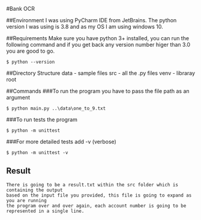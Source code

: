 #Bank OCR

##Environment
I was using PyCharm IDE from JetBrains. The python version I was using is 3.8 and as my OS I am using windows 10.

##Requirements
Make sure you have python 3+ installed, you can run the following command and if you get back any version number higer than 3.0 you are good to go.
```shell
$ python --version
```

##Directory Structure
    data - sample files
    src  - all the .py files
    venv - libraray root

##Commands
###To run the program you have to pass the file path as an argument 
```shell
$ python main.py ..\data\one_to_9.txt
```
###To run tests the program
```shell
$ python -m unittest
```
###For more detailed tests add -v (verbose)
```shell
$ python -m unittest -v
```

## Result
    There is going to be a result.txt within the src folder which is containing the output
    based on the input file you provided, this file is going to expand as you are running
    the program over and over again, each account number is going to be represented in a single line.

 